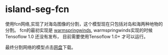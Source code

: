 # island-seg-fcn

使用fcn网络,实现了对海岛图像的分割，这个模型现在只包括对岛和海两种地物的分割。
fcn的最初实现是 [warmspringwinds](https://github.com/warmspringwinds/tf-image-segmentation), warmspringwinds实现的时候Tensoflow 1.0 还没有发布，
目前需要使用Tensoflow 1.0+ 才可以运行。

最终分割网络的模型点击[网盘]()下载。

